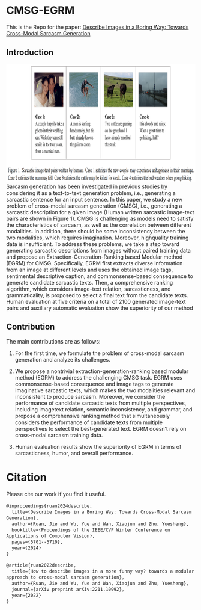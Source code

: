 # CMSG-EGRM

This is the Repo for the paper: [Describe Images in a Boring Way: Towards Cross-Modal Sarcasm Generation](https://openaccess.thecvf.com/content/WACV2024/papers/Ruan_Describe_Images_in_a_Boring_Way_Towards_Cross-Modal_Sarcasm_Generation_WACV_2024_paper.pdf)


## Introduction
<div align=center>
<img src="introduction.png" width="900" height="315">
</div>
Sarcasm generation has been investigated in previous
studies by considering it as a text-to-text generation problem, i.e., generating a sarcastic sentence for an input sentence. In this paper, we study a new problem of cross-modal
sarcasm generation (CMSG), i.e., generating a sarcastic description for a given image (Human written sarcastic image-text pairs are shown in Figure 1). CMSG is challenging as models need to satisfy the characteristics of sarcasm, as well
as the correlation between different modalities. In addition, there should be some inconsistency between the two
modalities, which requires imagination. Moreover, highquality training data is insufficient. To address these problems, we take a step toward generating sarcastic descriptions from images without paired training data and propose
an Extraction-Generation-Ranking based Modular method
(EGRM) for CMSG. Specifically, EGRM first extracts diverse information from an image at different levels and uses
the obtained image tags, sentimental descriptive caption,
and commonsense-based consequence to generate candidate sarcastic texts. Then, a comprehensive ranking algorithm, which considers image-text relation, sarcasticness,
and grammaticality, is proposed to select a final text from
the candidate texts. Human evaluation at five criteria on a
total of 2100 generated image-text pairs and auxiliary automatic evaluation show the superiority of our method

## Contribution
The main contributions are as follows: 

1) For the first
time, we formulate the problem of cross-modal sarcasm
generation and analyze its challenges.

2) We propose a nontrivial extraction-generation-ranking based modular method
(EGRM) to address the challenging CMSG task. EGRM
uses commonsense-based consequence and image tags to
generate imaginative sarcastic texts, which makes the two
modalities relevant and inconsistent to produce sarcasm.
Moreover, we consider the performance of candidate sarcastic texts from multiple perspectives, including imagetext relation, semantic inconsistency, and grammar, and propose a comprehensive ranking method that simultaneously
considers the performance of candidate texts from multiple perspectives to select the best-generated text. EGRM
doesn’t rely on cross-modal sarcasm training data.

3) Human evaluation results show the superiority of EGRM in
terms of sarcasticness, humor, and overall performance.



# Citation
Please cite our work if you find it useful.
```
@inproceedings{ruan2024describe,
  title={Describe Images in a Boring Way: Towards Cross-Modal Sarcasm Generation},
  author={Ruan, Jie and Wu, Yue and Wan, Xiaojun and Zhu, Yuesheng},
  booktitle={Proceedings of the IEEE/CVF Winter Conference on Applications of Computer Vision},
  pages={5701--5710},
  year={2024}
}
```
```
@article{ruan2022describe,
  title={How to describe images in a more funny way? towards a modular approach to cross-modal sarcasm generation},
  author={Ruan, Jie and Wu, Yue and Wan, Xiaojun and Zhu, Yuesheng},
  journal={arXiv preprint arXiv:2211.10992},
  year={2022}
}
```

